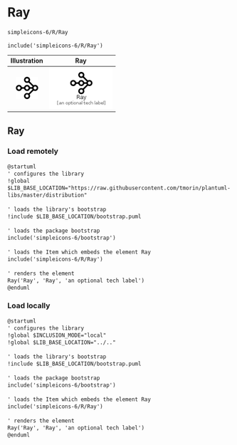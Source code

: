 # Ray


```text
simpleicons-6/R/Ray
```

```text
include('simpleicons-6/R/Ray')
```



| Illustration | Ray |
| :---: | :---: |
| ![illustration for Illustration](../../simpleicons-6/R/Ray.png) | ![illustration for Ray](../../simpleicons-6/R/Ray.Local.png) |




## Ray

### Load remotely
```plantuml
@startuml
' configures the library
!global $LIB_BASE_LOCATION="https://raw.githubusercontent.com/tmorin/plantuml-libs/master/distribution"

' loads the library's bootstrap
!include $LIB_BASE_LOCATION/bootstrap.puml

' loads the package bootstrap
include('simpleicons-6/bootstrap')

' loads the Item which embeds the element Ray
include('simpleicons-6/R/Ray')

' renders the element
Ray('Ray', 'Ray', 'an optional tech label')
@enduml
```

### Load locally
```plantuml
@startuml
' configures the library
!global $INCLUSION_MODE="local"
!global $LIB_BASE_LOCATION="../.."

' loads the library's bootstrap
!include $LIB_BASE_LOCATION/bootstrap.puml

' loads the package bootstrap
include('simpleicons-6/bootstrap')

' loads the Item which embeds the element Ray
include('simpleicons-6/R/Ray')

' renders the element
Ray('Ray', 'Ray', 'an optional tech label')
@enduml
```

